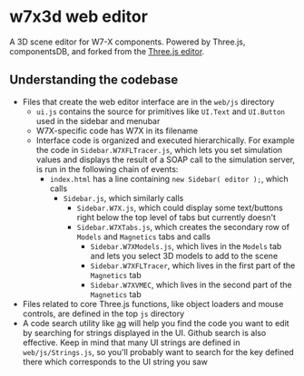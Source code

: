 w7x3d web editor
=====

A 3D scene editor for W7-X components. Powered by Three.js, componentsDB, and forked from the [Three.js editor](https://threejs.org/editor/).

## Understanding the codebase

*   Files that create the web editor interface are in the `web/js` directory
    *   `ui.js` contains the source for primitives like `UI.Text` and `UI.Button` used in the sidebar and menubar
    *   W7X-specific code has W7X in its filename
    *   Interface code is organized and executed hierarchically. For example the code in `Sidebar.W7XFLTracer.js`, which lets you set simulation values and displays the result of  a SOAP call to the simulation server, is run in the following chain of events:
        *   `index.html` has a line containing `new Sidebar( editor );`, which calls
            *   `Sidebar.js`, which similarly calls
                *   `Sidebar.W7X.js`, which could display some text/buttons right below the top level of tabs but currently doesn't
                *   `Sidebar.W7XTabs.js`, which creates the secondary row of `Models` and `Magnetics` tabs and calls
                    *   `Sidebar.W7XModels.js`, which lives in the `Models` tab and lets you select 3D models to add to the scene
                    *   `Sidebar.W7XFLTracer`, which lives in the first part of the `Magnetics` tab
                    *   `Sidebar.W7XVMEC`, which lives in the second part of the `Magnetics` tab
*   Files related to core Three.js functions, like object loaders and mouse controls, are defined in the top `js` directory
*   A code search utility like [ag](https://github.com/ggreer/the_silver_searcher) will help you find the code you want to edit by searching for strings displayed in the UI. Github search is also effective. Keep in mind that many UI strings are defined in `web/js/Strings.js`, so you'll probably want to search for the key defined there which corresponds to the UI string you saw

